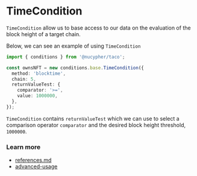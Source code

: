 # TimeCondition

`TimeCondition` allow us to base access to our data on the evaluation of the block height of a target chain.

Below, we can see an example of using  `TimeCondition`&#x20;

```typescript
import { conditions } from '@nucypher/taco';

const ownsNFT = new conditions.base.TimeCondition({
  method: 'blocktime',
  chain: 5,
  returnValueTest: {
    comparator: '>=',
    value: 1000000,
  },
});

```

`TimeCondition` contains `returnValueTest` which we can use to select a comparison operator `comparator` and the desired block height threshold, `1000000`.

### Learn more&#x20;

* [references.md](../references.md "mention")
* [advanced-usage](../advanced-usage/ "mention")

